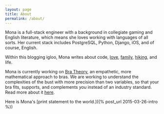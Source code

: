 ```yaml
---
layout: page
title: About
permalink: /about/
---
```


Mona is a full-stack engineer with a background in collegiate gaming and English literature, which means she loves working with languages of all sorts. Her current stack includes PostgreSQL, Python, Django, iOS, and of course, English.

Within this blogging igloo, Mona writes about code, [love](https://medium.com/@hazelynut/why-we-fall-in-butterfly-love-cfdb01474068), [family](https://medium.com/@hazelynut/my-father-4d23672e5a3b), [hiking](https://medium.com/@hazelynut/day-1-all-boys-leave-home-some-day-1f84c805cb5a), and life.

Mona is currently working on [Bra Theory](https://bratheory.com/about/), an empathetic, more mathematical approach to bras. We are working to understand the complexities of the bust with more precision than two variables, so that your bra fits, supports, and complements *you* instead of an industry standard. Read more about it [here](https://bratheory.com/).

Here is Mona's [print statement to the world.]({% post_url 2015-03-26-intro %})